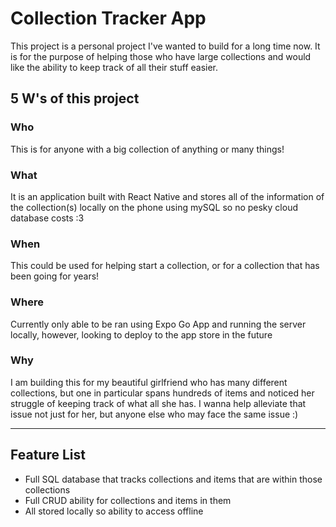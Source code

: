 # Collection Tracker App

This project is a personal project I've wanted to build for a long time now. It is for the purpose of helping those who have large collections and would like the ability to keep track of all their stuff easier.
## 5 W's of this project

### Who

This is for anyone with a big collection of anything or many things!

### What

It is an application built with React Native and stores all of the information of the collection(s) locally on the phone using mySQL so no pesky cloud database costs :3

### When

This could be used for helping start a collection, or for a collection that has been going for years!

### Where

Currently only able to be ran using Expo Go App and running the server locally, however, looking to deploy to the app store in the future

### Why

I am building this for my beautiful girlfriend who has many different collections, but one in particular spans hundreds of items and noticed her struggle of keeping track of what all she has. I wanna help alleviate that issue not just for her, but anyone else who may face the same issue :)

----------

## Feature List 

- Full SQL database that tracks collections and items that are within those collections
- Full CRUD ability for collections and items in them
- All stored locally so ability to access offline
